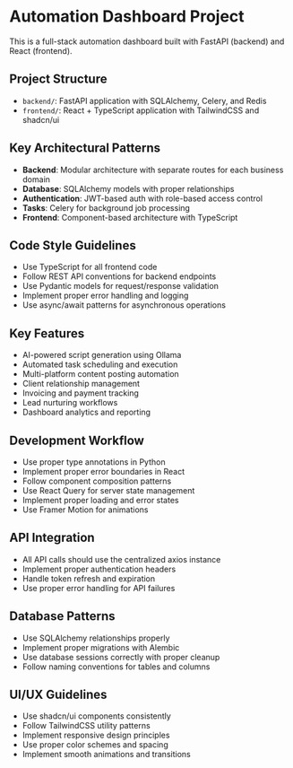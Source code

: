 <!-- Use this file to provide workspace-specific custom instructions to Copilot. For more details, visit https://code.visualstudio.com/docs/copilot/copilot-customization#_use-a-githubcopilotinstructionsmd-file -->

# Automation Dashboard Project

This is a full-stack automation dashboard built with FastAPI (backend) and React (frontend).

## Project Structure
- `backend/`: FastAPI application with SQLAlchemy, Celery, and Redis
- `frontend/`: React + TypeScript application with TailwindCSS and shadcn/ui

## Key Architectural Patterns
- **Backend**: Modular architecture with separate routes for each business domain
- **Database**: SQLAlchemy models with proper relationships
- **Authentication**: JWT-based auth with role-based access control
- **Tasks**: Celery for background job processing
- **Frontend**: Component-based architecture with TypeScript

## Code Style Guidelines
- Use TypeScript for all frontend code
- Follow REST API conventions for backend endpoints
- Use Pydantic models for request/response validation
- Implement proper error handling and logging
- Use async/await patterns for asynchronous operations

## Key Features
- AI-powered script generation using Ollama
- Automated task scheduling and execution
- Multi-platform content posting automation
- Client relationship management
- Invoicing and payment tracking
- Lead nurturing workflows
- Dashboard analytics and reporting

## Development Workflow
- Use proper type annotations in Python
- Implement proper error boundaries in React
- Follow component composition patterns
- Use React Query for server state management
- Implement proper loading and error states
- Use Framer Motion for animations

## API Integration
- All API calls should use the centralized axios instance
- Implement proper authentication headers
- Handle token refresh and expiration
- Use proper error handling for API failures

## Database Patterns
- Use SQLAlchemy relationships properly
- Implement proper migrations with Alembic
- Use database sessions correctly with proper cleanup
- Follow naming conventions for tables and columns

## UI/UX Guidelines
- Use shadcn/ui components consistently
- Follow TailwindCSS utility patterns
- Implement responsive design principles
- Use proper color schemes and spacing
- Implement smooth animations and transitions

